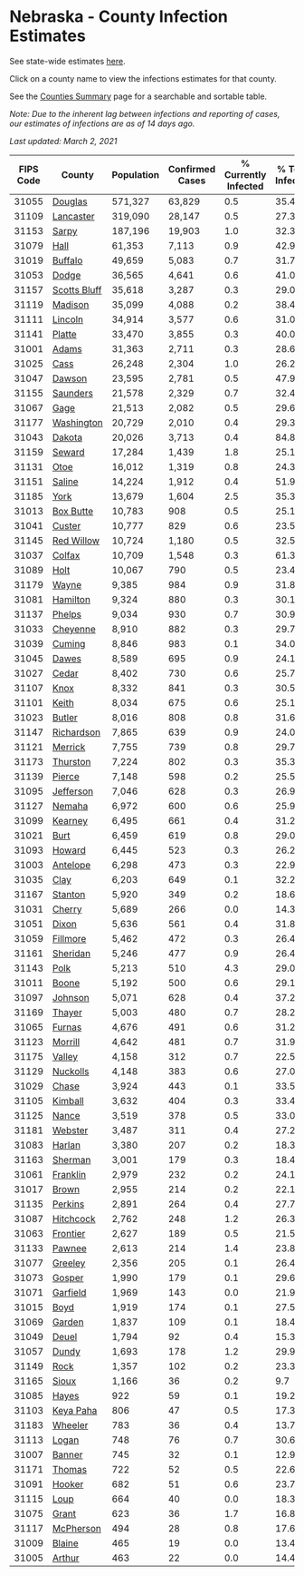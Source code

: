 # Nebraska - County Infection Estimates

See state-wide estimates [here](/infections/us-ne).

Click on a county name to view the infections estimates for that county.

See the [Counties Summary](/infections/summary-counties) page for a searchable and sortable table.

*Note: Due to the inherent lag between infections and reporting of cases, our estimates of infections are as of 14 days ago.*

*Last updated: March 2, 2021*

|   FIPS Code |                       County |   Population |   Confirmed Cases |   % Currently Infected |   % Total Infected |
|-------------|------------------------------|--------------|-------------------|------------------------|--------------------|
|       31055 |           [Douglas](douglas) |      571,327 |            63,829 |                    0.5 |               35.4 |
|       31109 |       [Lancaster](lancaster) |      319,090 |            28,147 |                    0.5 |               27.3 |
|       31153 |               [Sarpy](sarpy) |      187,196 |            19,903 |                    1.0 |               32.3 |
|       31079 |                 [Hall](hall) |       61,353 |             7,113 |                    0.9 |               42.9 |
|       31019 |           [Buffalo](buffalo) |       49,659 |             5,083 |                    0.7 |               31.7 |
|       31053 |               [Dodge](dodge) |       36,565 |             4,641 |                    0.6 |               41.0 |
|       31157 | [Scotts Bluff](scotts-bluff) |       35,618 |             3,287 |                    0.3 |               29.0 |
|       31119 |           [Madison](madison) |       35,099 |             4,088 |                    0.2 |               38.4 |
|       31111 |           [Lincoln](lincoln) |       34,914 |             3,577 |                    0.6 |               31.0 |
|       31141 |             [Platte](platte) |       33,470 |             3,855 |                    0.3 |               40.0 |
|       31001 |               [Adams](adams) |       31,363 |             2,711 |                    0.3 |               28.6 |
|       31025 |                 [Cass](cass) |       26,248 |             2,304 |                    1.0 |               26.2 |
|       31047 |             [Dawson](dawson) |       23,595 |             2,781 |                    0.5 |               47.9 |
|       31155 |         [Saunders](saunders) |       21,578 |             2,329 |                    0.7 |               32.4 |
|       31067 |                 [Gage](gage) |       21,513 |             2,082 |                    0.5 |               29.6 |
|       31177 |     [Washington](washington) |       20,729 |             2,010 |                    0.4 |               29.3 |
|       31043 |             [Dakota](dakota) |       20,026 |             3,713 |                    0.4 |               84.8 |
|       31159 |             [Seward](seward) |       17,284 |             1,439 |                    1.8 |               25.1 |
|       31131 |                 [Otoe](otoe) |       16,012 |             1,319 |                    0.8 |               24.3 |
|       31151 |             [Saline](saline) |       14,224 |             1,912 |                    0.4 |               51.9 |
|       31185 |                 [York](york) |       13,679 |             1,604 |                    2.5 |               35.3 |
|       31013 |       [Box Butte](box-butte) |       10,783 |               908 |                    0.5 |               25.1 |
|       31041 |             [Custer](custer) |       10,777 |               829 |                    0.6 |               23.5 |
|       31145 |     [Red Willow](red-willow) |       10,724 |             1,180 |                    0.5 |               32.5 |
|       31037 |             [Colfax](colfax) |       10,709 |             1,548 |                    0.3 |               61.3 |
|       31089 |                 [Holt](holt) |       10,067 |               790 |                    0.5 |               23.4 |
|       31179 |               [Wayne](wayne) |        9,385 |               984 |                    0.9 |               31.8 |
|       31081 |         [Hamilton](hamilton) |        9,324 |               880 |                    0.3 |               30.1 |
|       31137 |             [Phelps](phelps) |        9,034 |               930 |                    0.7 |               30.9 |
|       31033 |         [Cheyenne](cheyenne) |        8,910 |               882 |                    0.3 |               29.7 |
|       31039 |             [Cuming](cuming) |        8,846 |               983 |                    0.1 |               34.0 |
|       31045 |               [Dawes](dawes) |        8,589 |               695 |                    0.9 |               24.1 |
|       31027 |               [Cedar](cedar) |        8,402 |               730 |                    0.6 |               25.7 |
|       31107 |                 [Knox](knox) |        8,332 |               841 |                    0.3 |               30.5 |
|       31101 |               [Keith](keith) |        8,034 |               675 |                    0.6 |               25.1 |
|       31023 |             [Butler](butler) |        8,016 |               808 |                    0.8 |               31.6 |
|       31147 |     [Richardson](richardson) |        7,865 |               639 |                    0.9 |               24.0 |
|       31121 |           [Merrick](merrick) |        7,755 |               739 |                    0.8 |               29.7 |
|       31173 |         [Thurston](thurston) |        7,224 |               802 |                    0.3 |               35.3 |
|       31139 |             [Pierce](pierce) |        7,148 |               598 |                    0.2 |               25.5 |
|       31095 |       [Jefferson](jefferson) |        7,046 |               628 |                    0.3 |               26.9 |
|       31127 |             [Nemaha](nemaha) |        6,972 |               600 |                    0.6 |               25.9 |
|       31099 |           [Kearney](kearney) |        6,495 |               661 |                    0.4 |               31.2 |
|       31021 |                 [Burt](burt) |        6,459 |               619 |                    0.8 |               29.0 |
|       31093 |             [Howard](howard) |        6,445 |               523 |                    0.3 |               26.2 |
|       31003 |         [Antelope](antelope) |        6,298 |               473 |                    0.3 |               22.9 |
|       31035 |                 [Clay](clay) |        6,203 |               649 |                    0.1 |               32.2 |
|       31167 |           [Stanton](stanton) |        5,920 |               349 |                    0.2 |               18.6 |
|       31031 |             [Cherry](cherry) |        5,689 |               266 |                    0.0 |               14.3 |
|       31051 |               [Dixon](dixon) |        5,636 |               561 |                    0.4 |               31.8 |
|       31059 |         [Fillmore](fillmore) |        5,462 |               472 |                    0.3 |               26.4 |
|       31161 |         [Sheridan](sheridan) |        5,246 |               477 |                    0.9 |               26.4 |
|       31143 |                 [Polk](polk) |        5,213 |               510 |                    4.3 |               29.0 |
|       31011 |               [Boone](boone) |        5,192 |               500 |                    0.6 |               29.1 |
|       31097 |           [Johnson](johnson) |        5,071 |               628 |                    0.4 |               37.2 |
|       31169 |             [Thayer](thayer) |        5,003 |               480 |                    0.7 |               28.2 |
|       31065 |             [Furnas](furnas) |        4,676 |               491 |                    0.6 |               31.2 |
|       31123 |           [Morrill](morrill) |        4,642 |               481 |                    0.7 |               31.9 |
|       31175 |             [Valley](valley) |        4,158 |               312 |                    0.7 |               22.5 |
|       31129 |         [Nuckolls](nuckolls) |        4,148 |               383 |                    0.6 |               27.0 |
|       31029 |               [Chase](chase) |        3,924 |               443 |                    0.1 |               33.5 |
|       31105 |           [Kimball](kimball) |        3,632 |               404 |                    0.3 |               33.4 |
|       31125 |               [Nance](nance) |        3,519 |               378 |                    0.5 |               33.0 |
|       31181 |           [Webster](webster) |        3,487 |               311 |                    0.4 |               27.2 |
|       31083 |             [Harlan](harlan) |        3,380 |               207 |                    0.2 |               18.3 |
|       31163 |           [Sherman](sherman) |        3,001 |               179 |                    0.3 |               18.4 |
|       31061 |         [Franklin](franklin) |        2,979 |               232 |                    0.2 |               24.1 |
|       31017 |               [Brown](brown) |        2,955 |               214 |                    0.2 |               22.1 |
|       31135 |           [Perkins](perkins) |        2,891 |               264 |                    0.4 |               27.7 |
|       31087 |       [Hitchcock](hitchcock) |        2,762 |               248 |                    1.2 |               26.3 |
|       31063 |         [Frontier](frontier) |        2,627 |               189 |                    0.5 |               21.5 |
|       31133 |             [Pawnee](pawnee) |        2,613 |               214 |                    1.4 |               23.8 |
|       31077 |           [Greeley](greeley) |        2,356 |               205 |                    0.1 |               26.4 |
|       31073 |             [Gosper](gosper) |        1,990 |               179 |                    0.1 |               29.6 |
|       31071 |         [Garfield](garfield) |        1,969 |               143 |                    0.0 |               21.9 |
|       31015 |                 [Boyd](boyd) |        1,919 |               174 |                    0.1 |               27.5 |
|       31069 |             [Garden](garden) |        1,837 |               109 |                    0.1 |               18.4 |
|       31049 |               [Deuel](deuel) |        1,794 |                92 |                    0.4 |               15.3 |
|       31057 |               [Dundy](dundy) |        1,693 |               178 |                    1.2 |               29.9 |
|       31149 |                 [Rock](rock) |        1,357 |               102 |                    0.2 |               23.3 |
|       31165 |               [Sioux](sioux) |        1,166 |                36 |                    0.2 |                9.7 |
|       31085 |               [Hayes](hayes) |          922 |                59 |                    0.1 |               19.2 |
|       31103 |       [Keya Paha](keya-paha) |          806 |                47 |                    0.5 |               17.3 |
|       31183 |           [Wheeler](wheeler) |          783 |                36 |                    0.4 |               13.7 |
|       31113 |               [Logan](logan) |          748 |                76 |                    0.7 |               30.6 |
|       31007 |             [Banner](banner) |          745 |                32 |                    0.1 |               12.9 |
|       31171 |             [Thomas](thomas) |          722 |                52 |                    0.5 |               22.6 |
|       31091 |             [Hooker](hooker) |          682 |                51 |                    0.6 |               23.7 |
|       31115 |                 [Loup](loup) |          664 |                40 |                    0.0 |               18.3 |
|       31075 |               [Grant](grant) |          623 |                36 |                    1.7 |               16.8 |
|       31117 |       [McPherson](mcpherson) |          494 |                28 |                    0.8 |               17.6 |
|       31009 |             [Blaine](blaine) |          465 |                19 |                    0.0 |               13.4 |
|       31005 |             [Arthur](arthur) |          463 |                22 |                    0.0 |               14.4 |